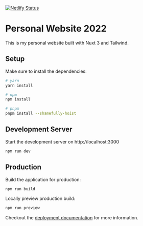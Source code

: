 [![Netlify Status](https://api.netlify.com/api/v1/badges/7c1f9786-26e7-4fe3-b9f9-cf3451d63a48/deploy-status)](https://app.netlify.com/sites/kdk-website-22/deploys)
# Personal Website 2022

This is my personal website built with Nuxt 3 and Tailwind.

## Setup

Make sure to install the dependencies:

```bash
# yarn
yarn install

# npm
npm install

# pnpm
pnpm install --shamefully-hoist
```

## Development Server

Start the development server on http://localhost:3000

```bash
npm run dev
```

## Production

Build the application for production:

```bash
npm run build
```

Locally preview production build:

```bash
npm run preview
```

Checkout the [deployment documentation](https://v3.nuxtjs.org/guide/deploy/presets) for more information.
